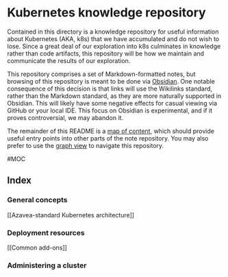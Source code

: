 # Kubernetes knowledge repository

Contained in this directory is a knowledge repository for useful information about Kubernetes (AKA, k8s) that we have accumulated and do not wish to lose.  Since a great deal of our exploration into k8s culminates in knowledge rather than code artifacts, this repository will be how we maintain and communicate the results of our exploration.

This repository comprises a set of Markdown-formatted notes, but browsing of this repository is meant to be done via [Obsidian](<8-Documentation conventions/Obsidian.md>).  One notable consequence of this decision is that links will use the Wikilinks standard, rather than the Markdown standard, as they are more naturally supported in Obsidian.  This will likely have some negative effects for casual viewing via GitHub or your local IDE.  This focus on Obsidian is experimental, and if it proves controversial, we may abandon it.

The remainder of this README is a [map of content](<8-Documentation conventions/Maps of Content.md>), which should provide useful entry points into other parts of the note repository.  You may also prefer to use the [graph view](<8-Documentation conventions/Obsidian.md#Graph view>) to navigate this repository.

#MOC 

## Index
### General concepts
[[Azavea-standard Kubernetes architecture]]

### Deployment resources
[[Common add-ons]]

### Administering a cluster

